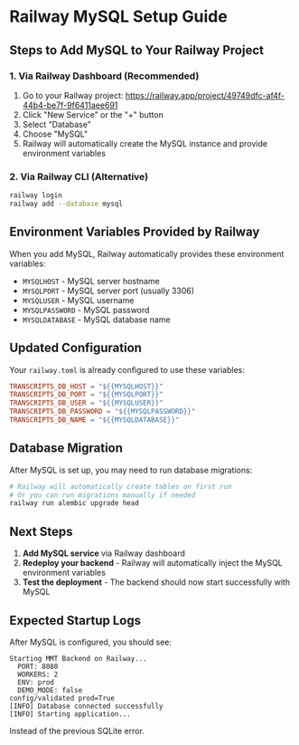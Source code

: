 # Railway MySQL Setup Guide

## Steps to Add MySQL to Your Railway Project

### 1. Via Railway Dashboard (Recommended)
1. Go to your Railway project: https://railway.app/project/49749dfc-af4f-44b4-be7f-9f6411aee691
2. Click "New Service" or the "+" button
3. Select "Database" 
4. Choose "MySQL"
5. Railway will automatically create the MySQL instance and provide environment variables

### 2. Via Railway CLI (Alternative)
```bash
railway login
railway add --database mysql
```

## Environment Variables Provided by Railway

When you add MySQL, Railway automatically provides these environment variables:
- `MYSQLHOST` - MySQL server hostname
- `MYSQLPORT` - MySQL server port (usually 3306)
- `MYSQLUSER` - MySQL username
- `MYSQLPASSWORD` - MySQL password  
- `MYSQLDATABASE` - MySQL database name

## Updated Configuration

Your `railway.toml` is already configured to use these variables:

```toml
TRANSCRIPTS_DB_HOST = "${{MYSQLHOST}}"
TRANSCRIPTS_DB_PORT = "${{MYSQLPORT}}"
TRANSCRIPTS_DB_USER = "${{MYSQLUSER}}"
TRANSCRIPTS_DB_PASSWORD = "${{MYSQLPASSWORD}}"
TRANSCRIPTS_DB_NAME = "${{MYSQLDATABASE}}"
```

## Database Migration

After MySQL is set up, you may need to run database migrations:

```bash
# Railway will automatically create tables on first run
# Or you can run migrations manually if needed
railway run alembic upgrade head
```

## Next Steps

1. **Add MySQL service** via Railway dashboard
2. **Redeploy your backend** - Railway will automatically inject the MySQL environment variables
3. **Test the deployment** - The backend should now start successfully with MySQL

## Expected Startup Logs

After MySQL is configured, you should see:
```
Starting MMT Backend on Railway...
  PORT: 8080
  WORKERS: 2
  ENV: prod
  DEMO_MODE: false
config/validated prod=True
[INFO] Database connected successfully
[INFO] Starting application...
```

Instead of the previous SQLite error.